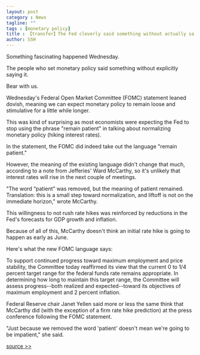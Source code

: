 ```yaml
---
layout: post
category : News
tagline: ""
tags : [monetary policy]
title : 【transfer】The Fed cleverly said something without actually saying it
author: SSH
---
```


Something fascinating happened Wednesday.

The people who set monetary policy said something without explicitly saying it.

Bear with us.

Wednesday's Federal Open Market Committee (FOMC) statement leaned dovish, meaning we can expect monetary policy to remain loose and stimulative for a little while longer.

This was kind of surprising as most economists were expecting the Fed to stop using the phrase "remain patient" in talking about normalizing monetary policy (hiking interest rates).

In the statement, the FOMC did indeed take out the language "remain patient."

However, the meaning of the existing language didn't change that much, according to a note from Jefferies' Ward McCarthy, so it's unlikely that interest rates will rise in the next couple of meetings.

"The word “patient” was removed, but the meaning of patient remained. Translation: this is a small step toward normalization, and liftoff is not on the immediate horizon," wrote McCarthy.

This willingness to not rush rate hikes was reinforced by reductions in the Fed's forecasts for GDP growth and inflation.

Because of all of this, McCarthy doesn't think an initial rate hike is going to happen as early as June.

Here's what the new FOMC language says: 

To support continued progress toward maximum employment and price stability, the Committee today reaffirmed its view that the current 0 to 1/4 percent target range for the federal funds rate remains appropriate. In determining how long to maintain this target range, the Committee will assess progress--both realized and expected--toward its objectives of maximum employment and 2 percent inflation.

Federal Reserve chair Janet Yellen said more or less the same think that McCarthy did (with the exception of a firm rate hike prediction) at the press conference following the FOMC statement.

"Just because we removed the word 'patient' doesn't mean we're going to be impatient," she said.

[source >>](http://www.businessinsider.com/jefferies-the-fed-removed-the-word-patient-but-not-the-meaning-2015-3)